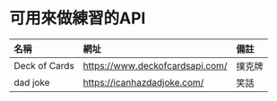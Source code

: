 # 可用來做練習的API
| 名稱 | 網址 | 備註 |
| :-----| :-----| :-----| 
| Deck of Cards | https://www.deckofcardsapi.com/ | 撲克牌 |
| dad joke | https://icanhazdadjoke.com/ | 笑話 |